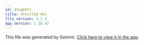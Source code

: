 ```yaml
---
id: dfogb6ft
title: Untitled doc
file_version: 1.1.3
app_version: 1.18.42
---
```


This file was generated by Swimm. [Click here to view it in the app](/repos/Z2l0aHViJTNBJTNBaWduaXRlLTIwMjIlM0ElM0FkeWphcnVmYQ==/docs/dfogb6ft).
